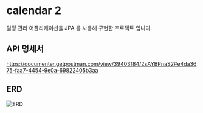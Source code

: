 # calendar 2

일정 관리 어플리케이션을 JPA 를 사용해 구현한 프로젝트 입니다.

## API 명세서
https://documenter.getpostman.com/view/39403184/2sAYBPnaS2#e4da3675-faa7-4454-9e0a-69822405b3aa

## ERD

![ERD](https://github.com/user-attachments/assets/b66c7cca-79cc-471d-b19d-50f6bf8708de)
